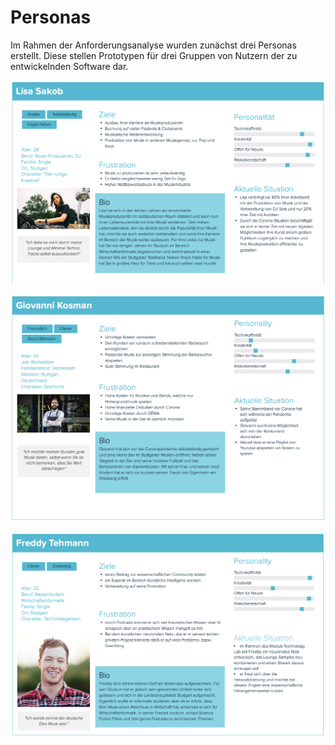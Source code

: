 <h1>Personas</h1>

Im Rahmen der Anforderungsanalyse wurden zunächst drei Personas erstellt. Diese stellen Prototypen für drei Gruppen von Nutzern der zu entwickelnden Software dar. 

![Persona Lisa Sakob](/assets/Persona_LisaSakob.png)

![Persona Giovanni Kosman](/assets/Persona_GiovanniKosman.png)

![Persona Freddy Tehmann](/assets/Persona_FreddyTehmann.png)